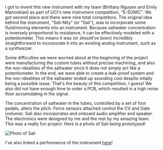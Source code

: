 I got to invent this new instrument with my team (Brittany Nguyen and Emily Manookian) as part of UCI's new instrument competition, "E-SONIC". We got second place and there were nine total competitors. The original idea behind the instrument, "Sali-Nity" (or "Sali"), was to incorporate some fluid/moving elements into an instrument. Because saltwater concentration is inversely proportional to resistance, it can be effectively modeled with a potentiometer. This means it was (or *should've been*) incredibly straightforward to incorporate it into an existing analog instrument, such as a synthesizer.

Some difficulties we were worried about at the beginning of the project were manufacturing the custom tubes without precise machining, and also the non-idealities of the saltwater since it does not simply act like a potentiometer. In the end, we were able to create a leak-proof system and the non-idealities of the saltwater ended up sounding cool despite intially being a possible issue. That's the beauty of this competition, I guess! We also did not have enough time to order a PCB, which resulted in a high noise floor accumulating in the signal.

The concentration of saltwater in the tubes, controlled by a set of foot pedals, alters the pitch. Force sensors attached control the CV and Gate (volume). Sali also incorporates and onboard audio amplifier and speaker. The electronics were designed by me and the rest by my amazing team. This was a really fun project. Here is a photo of Sali being prototyped!

![Photo of Sali](IMG_3216.JPG)

I've also linked a performance of the instrument [here](https://drive.google.com/file/d/1P998x_J23Jy8MdQl8Te2J6sw7ut6Y6Pz/view?usp=sharing)!
